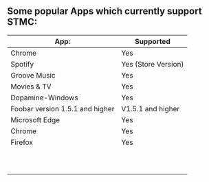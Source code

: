 ## Some popular Apps which currently support STMC:
 
 | App:                            | Supported         |
|---------------------------------|-------------------|
| Chrome                          | Yes               |
| Spotify                         | Yes (Store Version)|
| Groove Music                    | Yes               |
| Movies & TV                     | Yes               |
| Dopamine-Windows                | Yes               |
| Foobar version 1.5.1 and higher | V1.5.1 and higher |
| Microsoft Edge                  | Yes               |
| Chrome                          | Yes               |
| Firefox                         | Yes               |
|                                 |                   |
|                                 |                   |
|                                 |                   |
|                                 |                   |
|                                 |                   |
|                                 |                   |
|                                 |                   |
|                                 |                   |
|                                 |                   |
|                                 |                   |
